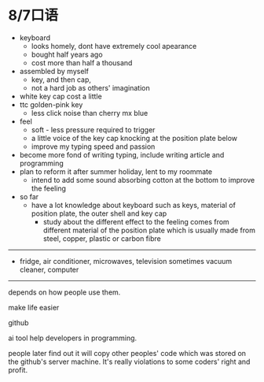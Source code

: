 # 8/7口语

- keyboard
    - looks homely, dont have extremely cool apearance
    - bought half years ago
    - cost more than half a thousand
- assembled by myself
    - key, and then cap,
    - not a hard job as others' imagination
- white key cap cost a little
- ttc golden-pink key
    - less click noise than cherry mx blue
- feel
    - soft - less pressure required to trigger
    - a little voice of the key cap knocking at the position plate below
    - improve my typing speed and passion
- become more fond of writing typing, include writing article and programming
- plan to reform it after summer holiday, lent to my roommate
    - intend to add some sound absorbing cotton at the bottom to improve the feeling
- so far
    - have a lot knowledge about keyboard such as keys, material of position plate, the outer shell and key cap
        - study about the different effect to the feeling comes from different material of the position plate which is usually made from steel, copper, plastic or carbon fibre

---

- fridge, air conditioner, microwaves, television sometimes vacuum cleaner, computer

---

depends on how people use them. 

make life easier

github

ai tool help developers in programming.

people later find out it will copy other peoples' code which was stored on the github's server machine. It's really violations to some coders' right and profit.